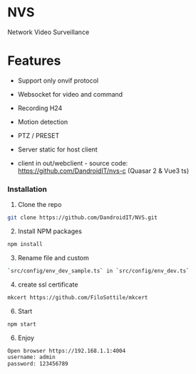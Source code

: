 # NVS

Network Video Surveillance

# Features

- Support only onvif protocol

- Websocket for video and command

- Recording H24

- Motion detection

- PTZ / PRESET

- Server static for host client

- client in out/webclient - source code: https://github.com/DandroidIT/nvs-c (Quasar 2 & Vue3 ts)

### Installation

1. Clone the repo

```sh
git clone https://github.com/DandroidIT/NVS.git
```

2. Install NPM packages

```sh
npm install
```

3. Rename file and custom

```sh
`src/config/env_dev_sample.ts` in `src/config/env_dev.ts`
```

4. create ssl certificate

```sh
mkcert https://github.com/FiloSottile/mkcert
```

6. Start

```sh
npm start
```

6. Enjoy

```sh
Open browser https://192.168.1.1:4004
username: admin
password: 123456789
```
